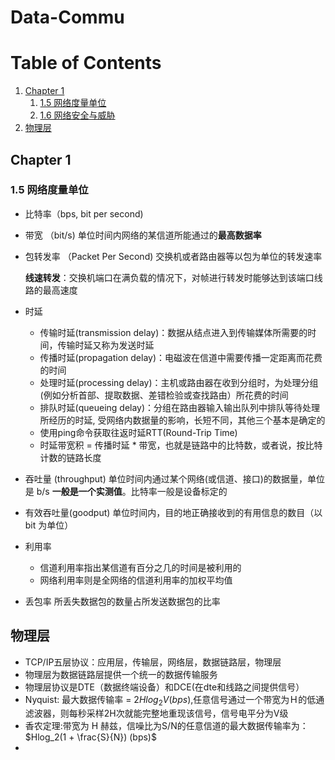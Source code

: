 # Data-Commu

# Table of Contents
1. [Chapter 1](#Chapter-1)
	1. [1.5 网络度量单位](#15-网络度量单位)
	2. [1.6 网络安全与威胁](#16-网络安全与威胁)
2. [物理层](#物理层)


## Chapter 1

### 1.5 网络度量单位 

- 比特率（bps, bit per second)
- 带宽 （bit/s) 单位时间内网络的某信道所能通过的**最高数据率**
- 包转发率 （Packet Per Second) 交换机或者路由器等以包为单位的转发速率

	**线速转发**：交换机端口在满负载的情况下，对帧进行转发时能够达到该端口线路的最高速度
- 时延 
	- 传输时延(transmission delay)：数据从结点进入到传输媒体所需要的时间，传输时延又称为发送时延
	- 传播时延(propagation delay)：电磁波在信道中需要传播一定距离而花费的时间
	- 处理时延(processing delay)：主机或路由器在收到分组时，为处理分组(例如分析首部、提取数据、差错检验或查找路由）所花费的时间
	- 排队时延(queueing delay)：分组在路由器输入输出队列中排队等待处理所经历的时延, 受网络内数据量的影响，长短不同，其他三个基本是确定的
	- 使用ping命令获取往返时延RTT(Round-Trip Time)
	- 时延带宽积 = 传播时延 * 带宽，也就是链路中的比特数，或者说，按比特计数的链路长度
-  吞吐量 (throughput) 单位时间内通过某个网络(或信道、接口)的数据量，单位是 b/s **一般是一个实测值**。比特率一般是设备标定的
- 有效吞吐量(goodput) 单位时间内，目的地正确接收到的有用信息的数目（以 bit 为单位）
- 利用率
	-  信道利用率指出某信道有百分之几的时间是被利用的
	-  网络利用率则是全网络的信道利用率的加权平均值
- 丢包率  所丢失数据包的数量占所发送数据包的比率

## 物理层
- TCP/IP五层协议：应用层，传输层，网络层，数据链路层，物理层
- 物理层为数据链路层提供一个统一的数据传输服务
- 物理层协议是DTE（数据终端设备）和DCE(在dte和线路之间提供信号）
- Nyquist: 最大数据传输率 = $2Hlog_2V (bps)$,任意信号通过一个带宽为Ｈ的低通滤波器，则每秒采样2H次就能完整地重现该信号，信号电平分为V级
- 香农定理:带宽为 H 赫兹，信噪比为S/N的任意信道的最大数据传输率为：$Hlog_2(1 + \frac{S}{N}) (bps)$
- 

















